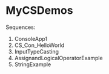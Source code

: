 # MyCSDemos

Sequences:

1. ConsoleApp1
2. CS_Con_HelloWorld
3. InputTypeCasting
4. AssignandLogicalOperatorExample
5. StringExample
